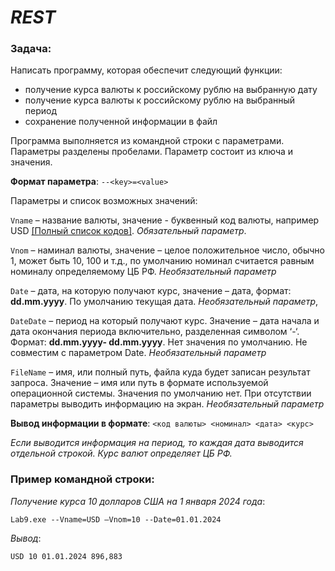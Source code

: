 # *REST*

### Задача:

Написать программу, которая обеспечит следующий функции:
- получение курса валюты к российскому рублю на выбранную дату
- получение курса валюты к российскому рублю на выбранный период
- сохранение полученной информации в файл

Программа выполняется из командной строки с параметрами. Параметры разделены пробелами. Параметр состоит из ключа и значения.

**Формат параметра**: `--<key>=<value>`

Параметры и список возможных значений:  

`Vname` – название валюты, значение - буквенный код валюты, например USD [[Полный
список кодов]](https://www.iban.ru/currency-codes). *Обязательный параметр*.

`Vnom` – наминал валюты, значение – целое положительное число, обычно 1, может
быть 10, 100 и т.д., по умолчанию номинал считается равным номиналу определяемому ЦБ РФ. *Необязательный параметр*

`Date` – дата, на которую получают курс, значение – дата, формат: **dd.mm.yyyy**. По умолчанию текущая дата. *Необязательный параметр*,

`DateDate` – период на который получают курс. Значение – дата начала и дата
окончания периода включительно, разделенная символом ‘-‘. Формат: **dd.mm.yyyy-
dd.mm.yyyy**. Нет значения по умолчанию. Не совместим с параметром Date. *Необязательный параметр*

`FileName` – имя, или полный путь, файла куда будет записан результат запроса.
Значение – имя или путь в формате используемой операционной системы. Значения по умолчанию нет.
При отсутствии параметры выводить информацию на экран. *Необязательный параметр*

**Вывод информации в формате**: `<код валюты> <номинал> <дата> <курс>`

*Если выводится информация на период, то каждая дата выводится отдельной
строкой.
Курс валют определяет ЦБ РФ.*

### Пример командной строки:
*Получение курса 10 долларов США на 1 января 2024 года*:
```
Lab9.exe --Vname=USD –Vnom=10 --Date=01.01.2024
```

*Вывод*:
```
USD 10 01.01.2024 896,883
```
